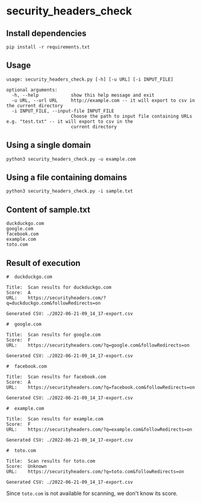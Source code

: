 # security_headers_check

## Install dependencies

```
pip install -r requirements.txt
```

## Usage

```
usage: security_headers_check.py [-h] [-u URL] [-i INPUT_FILE]

optional arguments:
  -h, --help            show this help message and exit
  -u URL, --url URL     http://example.com -- it will export to csv in the current directory
  -i INPUT_FILE, --input-file INPUT_FILE
                        Choose the path to input file containing URLs e.g. "test.txt" -- it will export to csv in the
                        current directory
```

## Using a single domain

```
python3 security_headers_check.py -u example.com
```

## Using a file containing domains

```
python3 security_headers_check.py -i sample.txt
```

## Content of sample.txt

```
duckduckgo.com
google.com
facebook.com
example.com
toto.com
```

## Result of execution

```
#  duckduckgo.com

Title:  Scan results for duckduckgo.com
Score:  A
URL:    https://securityheaders.com/?q=duckduckgo.com&followRedirects=on

Generated CSV: ./2022-06-21-09_14_17-export.csv

#  google.com

Title:  Scan results for google.com
Score:  F
URL:    https://securityheaders.com/?q=google.com&followRedirects=on

Generated CSV: ./2022-06-21-09_14_17-export.csv

#  facebook.com

Title:  Scan results for facebook.com
Score:  A
URL:    https://securityheaders.com/?q=facebook.com&followRedirects=on

Generated CSV: ./2022-06-21-09_14_17-export.csv

#  example.com

Title:  Scan results for example.com
Score:  F
URL:    https://securityheaders.com/?q=example.com&followRedirects=on

Generated CSV: ./2022-06-21-09_14_17-export.csv

#  toto.com

Title:  Scan results for toto.com
Score:  Unknown
URL:    https://securityheaders.com/?q=toto.com&followRedirects=on

Generated CSV: ./2022-06-21-09_14_17-export.csv
```

Since `toto.com` is not available for scanning, we don't know its score.
